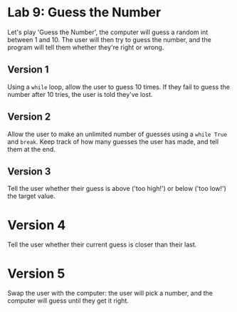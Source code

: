 
# Lab 9: Guess the Number

Let's play 'Guess the Number', the computer will guess a random int between 1 and 10. The user will then try to guess the number, and the program will tell them whether they're right or wrong.

## Version 1

Using a `while` loop, allow the user to guess 10 times. If they fail to guess the number after 10 tries, the user is told they've lost.

## Version 2

Allow the user to make an unlimited number of guesses using a `while True` and `break`. Keep track of how many guesses the user has made, and tell them at the end.

## Version 3

Tell the user whether their guess is above ('too high!') or below ('too low!') the target value.

# Version 4

Tell the user whether their current guess is closer than their last.

# Version 5

Swap the user with the computer: the user will pick a number, and the computer will guess until they get it right.



